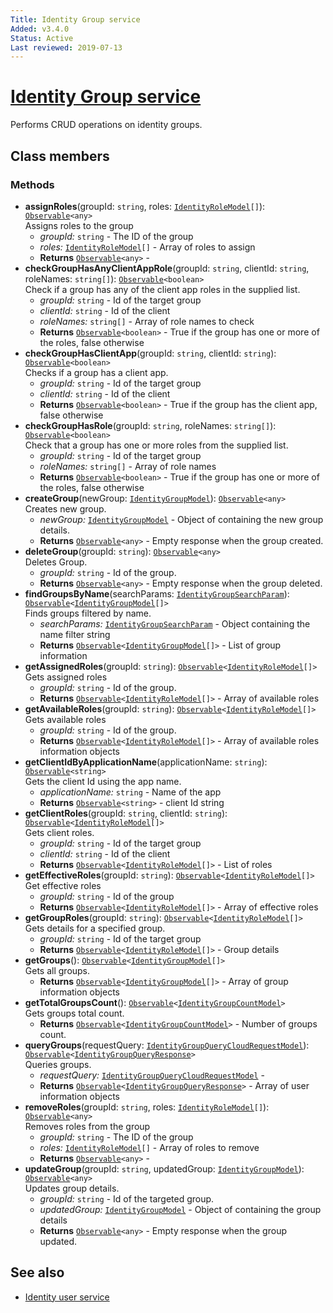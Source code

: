 ```yaml
---
Title: Identity Group service
Added: v3.4.0
Status: Active
Last reviewed: 2019-07-13
---
```


# [Identity Group service](../../../lib/core/services/identity-group.service.ts "Defined in identity-group.service.ts")

Performs CRUD operations on identity groups.

## Class members

### Methods

*   **assignRoles**(groupId: `string`, roles: [`IdentityRoleModel`](../../../lib/core/models/identity-role.model.ts)`[]`): [`Observable`](http://reactivex.io/documentation/observable.html)`<any>`<br/>
    Assigns roles to the group
    *   *groupId:* `string`  - The ID of the group
    *   *roles:* [`IdentityRoleModel`](../../../lib/core/models/identity-role.model.ts)`[]`  - Array of roles to assign
    *   **Returns** [`Observable`](http://reactivex.io/documentation/observable.html)`<any>` -
*   **checkGroupHasAnyClientAppRole**(groupId: `string`, clientId: `string`, roleNames: `string[]`): [`Observable`](http://reactivex.io/documentation/observable.html)`<boolean>`<br/>
    Check if a group has any of the client app roles in the supplied list.
    *   *groupId:* `string`  - Id of the target group
    *   *clientId:* `string`  - Id of the client
    *   *roleNames:* `string[]`  - Array of role names to check
    *   **Returns** [`Observable`](http://reactivex.io/documentation/observable.html)`<boolean>` - True if the group has one or more of the roles, false otherwise
*   **checkGroupHasClientApp**(groupId: `string`, clientId: `string`): [`Observable`](http://reactivex.io/documentation/observable.html)`<boolean>`<br/>
    Checks if a group has a client app.
    *   *groupId:* `string`  - Id of the target group
    *   *clientId:* `string`  - Id of the client
    *   **Returns** [`Observable`](http://reactivex.io/documentation/observable.html)`<boolean>` - True if the group has the client app, false otherwise
*   **checkGroupHasRole**(groupId: `string`, roleNames: `string[]`): [`Observable`](http://reactivex.io/documentation/observable.html)`<boolean>`<br/>
    Check that a group has one or more roles from the supplied list.
    *   *groupId:* `string`  - Id of the target group
    *   *roleNames:* `string[]`  - Array of role names
    *   **Returns** [`Observable`](http://reactivex.io/documentation/observable.html)`<boolean>` - True if the group has one or more of the roles, false otherwise
*   **createGroup**(newGroup: [`IdentityGroupModel`](../../../lib/core/models/identity-group.model.ts)): [`Observable`](http://reactivex.io/documentation/observable.html)`<any>`<br/>
    Creates new group.
    *   *newGroup:* [`IdentityGroupModel`](../../../lib/core/models/identity-group.model.ts)  - Object of containing the new group details.
    *   **Returns** [`Observable`](http://reactivex.io/documentation/observable.html)`<any>` - Empty response when the group created.
*   **deleteGroup**(groupId: `string`): [`Observable`](http://reactivex.io/documentation/observable.html)`<any>`<br/>
    Deletes Group.
    *   *groupId:* `string`  - Id of the group.
    *   **Returns** [`Observable`](http://reactivex.io/documentation/observable.html)`<any>` - Empty response when the group deleted.
*   **findGroupsByName**(searchParams: [`IdentityGroupSearchParam`](../../../lib/core/models/identity-group.model.ts)): [`Observable`](http://reactivex.io/documentation/observable.html)`<`[`IdentityGroupModel`](../../../lib/core/models/identity-group.model.ts)`[]>`<br/>
    Finds groups filtered by name.
    *   *searchParams:* [`IdentityGroupSearchParam`](../../../lib/core/models/identity-group.model.ts)  - Object containing the name filter string
    *   **Returns** [`Observable`](http://reactivex.io/documentation/observable.html)`<`[`IdentityGroupModel`](../../../lib/core/models/identity-group.model.ts)`[]>` - List of group information
*   **getAssignedRoles**(groupId: `string`): [`Observable`](http://reactivex.io/documentation/observable.html)`<`[`IdentityRoleModel`](../../../lib/core/models/identity-role.model.ts)`[]>`<br/>
    Gets assigned roles
    *   *groupId:* `string`  - Id of the group.
    *   **Returns** [`Observable`](http://reactivex.io/documentation/observable.html)`<`[`IdentityRoleModel`](../../../lib/core/models/identity-role.model.ts)`[]>` - Array of available roles
*   **getAvailableRoles**(groupId: `string`): [`Observable`](http://reactivex.io/documentation/observable.html)`<`[`IdentityRoleModel`](../../../lib/core/models/identity-role.model.ts)`[]>`<br/>
    Gets available roles
    *   *groupId:* `string`  - Id of the group.
    *   **Returns** [`Observable`](http://reactivex.io/documentation/observable.html)`<`[`IdentityRoleModel`](../../../lib/core/models/identity-role.model.ts)`[]>` - Array of available roles information objects
*   **getClientIdByApplicationName**(applicationName: `string`): [`Observable`](http://reactivex.io/documentation/observable.html)`<string>`<br/>
    Gets the client Id using the app name.
    *   *applicationName:* `string`  - Name of the app
    *   **Returns** [`Observable`](http://reactivex.io/documentation/observable.html)`<string>` - client Id string
*   **getClientRoles**(groupId: `string`, clientId: `string`): [`Observable`](http://reactivex.io/documentation/observable.html)`<`[`IdentityRoleModel`](../../../lib/core/models/identity-role.model.ts)`[]>`<br/>
    Gets client roles.
    *   *groupId:* `string`  - Id of the target group
    *   *clientId:* `string`  - Id of the client
    *   **Returns** [`Observable`](http://reactivex.io/documentation/observable.html)`<`[`IdentityRoleModel`](../../../lib/core/models/identity-role.model.ts)`[]>` - List of roles
*   **getEffectiveRoles**(groupId: `string`): [`Observable`](http://reactivex.io/documentation/observable.html)`<`[`IdentityRoleModel`](../../../lib/core/models/identity-role.model.ts)`[]>`<br/>
    Get effective roles
    *   *groupId:* `string`  - Id of the group
    *   **Returns** [`Observable`](http://reactivex.io/documentation/observable.html)`<`[`IdentityRoleModel`](../../../lib/core/models/identity-role.model.ts)`[]>` - Array of effective roles
*   **getGroupRoles**(groupId: `string`): [`Observable`](http://reactivex.io/documentation/observable.html)`<`[`IdentityRoleModel`](../../../lib/core/models/identity-role.model.ts)`[]>`<br/>
    Gets details for a specified group.
    *   *groupId:* `string`  - Id of the target group
    *   **Returns** [`Observable`](http://reactivex.io/documentation/observable.html)`<`[`IdentityRoleModel`](../../../lib/core/models/identity-role.model.ts)`[]>` - Group details
*   **getGroups**(): [`Observable`](http://reactivex.io/documentation/observable.html)`<`[`IdentityGroupModel`](../../../lib/core/models/identity-group.model.ts)`[]>`<br/>
    Gets all groups.
    *   **Returns** [`Observable`](http://reactivex.io/documentation/observable.html)`<`[`IdentityGroupModel`](../../../lib/core/models/identity-group.model.ts)`[]>` - Array of group information objects
*   **getTotalGroupsCount**(): [`Observable`](http://reactivex.io/documentation/observable.html)`<`[`IdentityGroupCountModel`](../../../lib/core/models/identity-group.model.ts)`>`<br/>
    Gets groups total count.
    *   **Returns** [`Observable`](http://reactivex.io/documentation/observable.html)`<`[`IdentityGroupCountModel`](../../../lib/core/models/identity-group.model.ts)`>` - Number of groups count.
*   **queryGroups**(requestQuery: [`IdentityGroupQueryCloudRequestModel`](../../../lib/core/models/identity-group.model.ts)): [`Observable`](http://reactivex.io/documentation/observable.html)`<`[`IdentityGroupQueryResponse`](../../../lib/core/models/identity-group.model.ts)`>`<br/>
    Queries groups.
    *   *requestQuery:* [`IdentityGroupQueryCloudRequestModel`](../../../lib/core/models/identity-group.model.ts)  -
    *   **Returns** [`Observable`](http://reactivex.io/documentation/observable.html)`<`[`IdentityGroupQueryResponse`](../../../lib/core/models/identity-group.model.ts)`>` - Array of user information objects
*   **removeRoles**(groupId: `string`, roles: [`IdentityRoleModel`](../../../lib/core/models/identity-role.model.ts)`[]`): [`Observable`](http://reactivex.io/documentation/observable.html)`<any>`<br/>
    Removes roles from the group
    *   *groupId:* `string`  - The ID of the group
    *   *roles:* [`IdentityRoleModel`](../../../lib/core/models/identity-role.model.ts)`[]`  - Array of roles to remove
    *   **Returns** [`Observable`](http://reactivex.io/documentation/observable.html)`<any>` -
*   **updateGroup**(groupId: `string`, updatedGroup: [`IdentityGroupModel`](../../../lib/core/models/identity-group.model.ts)): [`Observable`](http://reactivex.io/documentation/observable.html)`<any>`<br/>
    Updates group details.
    *   *groupId:* `string`  - Id of the targeted group.
    *   *updatedGroup:* [`IdentityGroupModel`](../../../lib/core/models/identity-group.model.ts)  - Object of containing the group details
    *   **Returns** [`Observable`](http://reactivex.io/documentation/observable.html)`<any>` - Empty response when the group updated.

## See also

*   [Identity user service](../../core/userInfo/services/identity-user.service.md)
